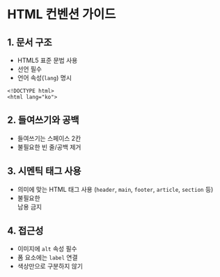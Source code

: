 # HTML 컨벤션 가이드

## 1. 문서 구조
- HTML5 표준 문법 사용
- <!DOCTYPE html> 선언 필수
- 언어 속성(`lang`) 명시
```
<!DOCTYPE html>
<html lang="ko">
```

## 2. 들여쓰기와 공백
- 들여쓰기는 스페이스 2칸
- 불필요한 빈 줄/공백 제거

## 3. 시멘틱 태그 사용
- 의미에 맞는 HTML 태그 사용 (`header`, `main`, `footer`, `article`, `section` 등)
- 불필요한 <div> 남용 금지

## 4. 접근성
- 이미지에 `alt` 속성 필수
- 폼 요소에는 `label` 연결
- 색상만으로 구분하지 않기